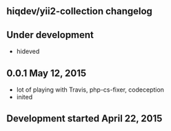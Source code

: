 hiqdev/yii2-collection changelog
--------------------------------

## Under development

- hideved

## 0.0.1 May 12, 2015

- lot of playing with Travis, php-cs-fixer, codeception
- inited

## Development started April 22, 2015

